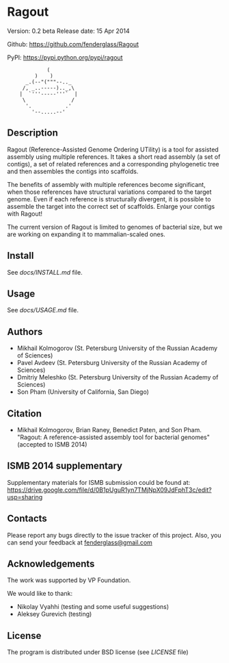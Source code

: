 Ragout
======

Version: 0.2 beta
Release date: 15 Apr 2014

Github: https://github.com/fenderglass/Ragout

PyPI: https://pypi.python.org/pypi/ragout


       	         (
		     )    )
		  _.(--"("""--.._
		 /, _..-----).._,\
		|  `'''-----'''`  |
		 \               /
		  '.           .'
		    '--.....--'

Description
-----------
Ragout (Reference-Assisted Genome Ordering UTility) is a tool for
assisted assembly using multiple references. It takes a short read
assembly (a set of contigs), a set of related references
and a corresponding phylogenetic tree and then assembles the contigs into
scaffolds.

The benefits of assembly with multiple references become significant,
when those references have structural variations compared to the target
genome. Even if each reference is structurally divergent, it is possible
to assemble the target into the correct set of scaffolds. Enlarge your
contigs with Ragout!

The current version of Ragout is limited to genomes of bacterial size,
but we are working on expanding it to mammalian-scaled ones.


Install
-------
See *docs/INSTALL.md* file.

Usage
-----
See *docs/USAGE.md* file.


Authors
-------
- Mikhail Kolmogorov (St. Petersburg University of the Russian Academy of Sciences)
- Pavel Avdeev (St. Petersburg University of the Russian Academy of Sciences)
- Dmitriy Meleshko (St. Petersburg University of the Russian Academy of Sciences)
- Son Pham (University of California, San Diego)


Citation
--------
- Mikhail Kolmogorov, Brian Raney, Benedict Paten, and Son Pham. 
"Ragout: A reference-assisted assembly tool for bacterial genomes" 
(accepted to ISMB 2014)


ISMB 2014 supplementary
-----------------------

Supplementary materials for ISMB submission could be found at:
https://drive.google.com/file/d/0B1pUguR1yn7TMjNpX09JdFphT3c/edit?usp=sharing


Contacts
--------
Please report any bugs directly to the issue tracker of this project.
Also, you can send your feedback at fenderglass@gmail.com


Acknowledgements
----------------
The work was supported by VP Foundation.

We would like to thank:
- Nikolay Vyahhi (testing and some useful suggestions)
- Aleksey Gurevich (testing)


License
-------
The program is distributed under BSD license (see *LICENSE* file)